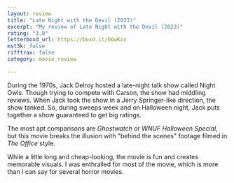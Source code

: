 ```yaml
---
layout: review
title: "Late Night with the Devil (2023)"
excerpt: "My review of Late Night with the Devil (2023)"
rating: "3.0"
letterboxd_url: https://boxd.it/66wKzx
mst3k: false
rifftrax: false
category: movie_review

---
```


During the 1970s, Jack Delroy hosted a late-night talk show called Night Owls. Though trying to compete with Carson, the show had middling reviews. When Jack took the show in a Jerry Springer-like direction, the show tanked. So, during sweeps week and on Halloween night, Jack puts together a show guaranteed to get big ratings.

The most apt comparisons are <i>Ghostwatch</i> or <i>WNUF Halloween Special</i>, but this movie breaks the illusion with "behind the scenes" footage filmed in <i>The Office</i> style.

While a little long and cheap-looking, the movie is fun and creates memorable visuals. I was enthralled for most of the movie, which is more than I can say for several horror movies.